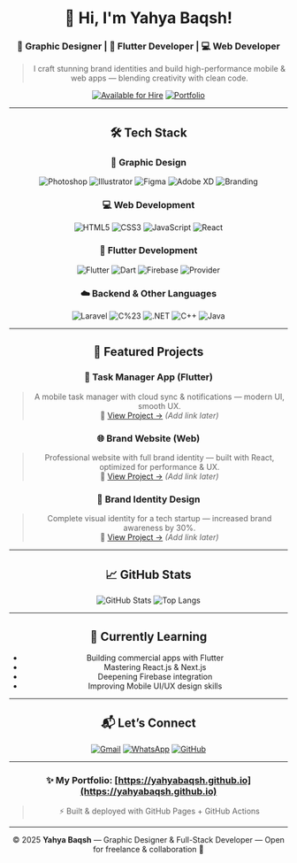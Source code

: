 <!--
✨ This README appears on your GitHub Profile!
Designed & coded by me — Yahya Baqsh ❤️
-->

<div align="center">

# 👋 Hi, I'm Yahya Baqsh!

### 🎨 Graphic Designer | 📱 Flutter Developer | 💻 Web Developer

> I craft stunning brand identities and build high-performance mobile & web apps — blending creativity with clean code.

[![Available for Hire](https://img.shields.io/badge/Available_for_Hire-✓-success?style=for-the-badge)](mailto:yahya2020baqsh@gmail.com)
[![Portfolio](https://img.shields.io/badge/My_Portfolio-View_Now!-blue?style=for-the-badge)](https://yahyabaqsh.github.io)

---

## 🛠️ Tech Stack

### 🎨 Graphic Design
![Photoshop](https://img.shields.io/badge/Adobe%20Photoshop-31A8FF?logo=adobephotoshop&logoColor=white)
![Illustrator](https://img.shields.io/badge/Adobe%20Illustrator-FF9A00?logo=adobeillustrator&logoColor=white)
![Figma](https://img.shields.io/badge/Figma-F24E1E?logo=figma&logoColor=white)
![Adobe XD](https://img.shields.io/badge/Adobe%20XD-FF61F6?logo=adobexd&logoColor=white)
![Branding](https://img.shields.io/badge/Brand%20Identity-Pro-black)

### 💻 Web Development
![HTML5](https://img.shields.io/badge/HTML5-E34F26?logo=html5&logoColor=white)
![CSS3](https://img.shields.io/badge/CSS3-1572B6?logo=css3&logoColor=white)
![JavaScript](https://img.shields.io/badge/JavaScript-F7DF1E?logo=javascript&logoColor=black)
![React](https://img.shields.io/badge/React-20232A?logo=react&logoColor=61DAFB)

### 📱 Flutter Development
![Flutter](https://img.shields.io/badge/Flutter-02569B?logo=flutter&logoColor=white)
![Dart](https://img.shields.io/badge/Dart-0175C2?logo=dart&logoColor=white)
![Firebase](https://img.shields.io/badge/Firebase-FFCA28?logo=firebase&logoColor=black)
![Provider](https://img.shields.io/badge/State%20Management-Provider-00BFA5)

### ☁️ Backend & Other Languages
![Laravel](https://img.shields.io/badge/Laravel-FF2D20?logo=laravel&logoColor=white)
![C%23](https://img.shields.io/badge/C%23-239120?logo=c-sharp&logoColor=white)
![.NET](https://img.shields.io/badge/.NET-512BD4?logo=dotnet&logoColor=white)
![C++](https://img.shields.io/badge/C%2B%2B-00599C?logo=c%2B%2B&logoColor=white)
![Java](https://img.shields.io/badge/Java-ED8B00?logo=java&logoColor=white)

---

## 🚀 Featured Projects

### 📱 Task Manager App (Flutter)
> A mobile task manager with cloud sync & notifications — modern UI, smooth UX.  
🔗 [View Project →]() *(Add link later)*

### 🌐 Brand Website (Web)
> Professional website with full brand identity — built with React, optimized for performance & UX.  
🔗 [View Project →]() *(Add link later)*

### 🎨 Brand Identity Design
> Complete visual identity for a tech startup — increased brand awareness by 30%.  
🔗 [View Project →]() *(Add link later)*

---

## 📈 GitHub Stats

![GitHub Stats](https://github-readme-stats.vercel.app/api?username=yahyabaqsh&show_icons=true&theme=radical)
![Top Langs](https://github-readme-stats.vercel.app/api/top-langs/?username=yahyabaqsh&layout=compact&theme=dark)

---

## 🎯 Currently Learning

- Building commercial apps with Flutter
- Mastering React.js & Next.js
- Deepening Firebase integration
- Improving Mobile UI/UX design skills

---

## 📬 Let’s Connect

[![Gmail](https://img.shields.io/badge/Email-Contact_Me!-red?logo=gmail&logoColor=white)](mailto:yahya2020baqsh@gmail.com)
[![WhatsApp](https://img.shields.io/badge/WhatsApp-Chat_Directly-25D366?logo=whatsapp&logoColor=white)](https://wa.me/967771807813)
[![GitHub](https://img.shields.io/badge/GitHub-100000?logo=github&logoColor=white)](https://github.com/yahyabaqsh)

---

### ✨ My Portfolio: [https://yahyabaqsh.github.io](https://yahyabaqsh.github.io)

> ⚡ Built & deployed with GitHub Pages + GitHub Actions

---

© 2025 **Yahya Baqsh** — Graphic Designer & Full-Stack Developer — Open for freelance & collaboration 🚀

</div>
